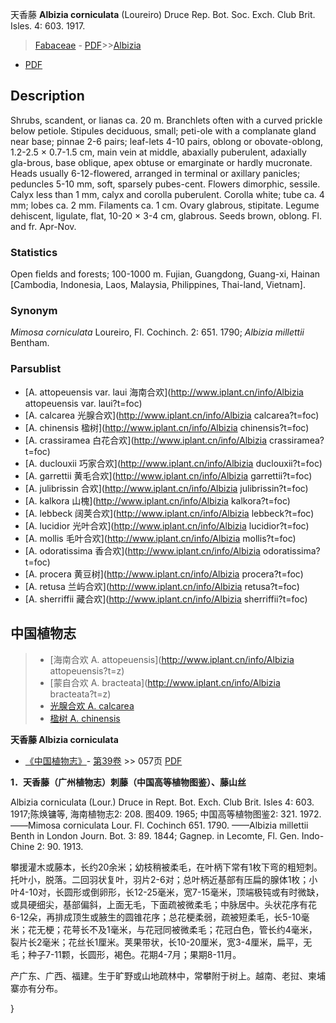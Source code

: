 天香藤 **Albizia corniculata** (Loureiro) Druce Rep. Bot. Soc. Exch. Club Brit. Isles. 4: 603. 1917.

> [Fabaceae](http://www.iplant.cn/info/Fabaceae?t=foc) - [PDF](http://www.iplant.cn/foc/pdf/Fabaceae.pdf)>>[Albizia](http://www.iplant.cn/info/Albizia?t=foc)
 - [PDF](http://www.iplant.cn/foc/pdf/Albizia.pdf)

## Description

Shrubs, scandent, or lianas ca. 20 m. Branchlets often with a curved prickle below petiole. Stipules deciduous, small; peti-ole with a complanate gland near base; pinnae 2-6 pairs; leaf-lets 4-10 pairs, oblong or obovate-oblong, 1.2-2.5 × 0.7-1.5 cm, main vein at middle, abaxially puberulent, adaxially gla-brous, base oblique, apex obtuse or emarginate or hardly mucronate. Heads usually 6-12-flowered, arranged in terminal or axillary panicles; peduncles 5-10 mm, soft, sparsely pubes-cent. Flowers dimorphic, sessile. Calyx less than 1 mm, calyx and corolla puberulent. Corolla white; tube ca. 4 mm; lobes ca. 2 mm. Filaments ca. 1 cm. Ovary glabrous, stipitate. Legume dehiscent, ligulate, flat, 10-20 × 3-4 cm, glabrous. Seeds brown, oblong. Fl. and fr. Apr-Nov.

### Statistics
Open fields and forests; 100-1000 m. Fujian, Guangdong, Guang-xi, Hainan [Cambodia, Indonesia, Laos, Malaysia, Philippines, Thai-land, Vietnam].

### Synonym
*Mimosa corniculata* Loureiro, Fl. Cochinch. 2: 651. 1790; *Albizia millettii* Bentham.

### Parsublist

* [A.  attopeuensis var. laui  海南合欢](http://www.iplant.cn/info/Albizia attopeuensis var. laui?t=foc)
* [A.  calcarea  光腺合欢](http://www.iplant.cn/info/Albizia calcarea?t=foc)
* [A.  chinensis  楹树](http://www.iplant.cn/info/Albizia chinensis?t=foc)
* [A.  crassiramea  白花合欢](http://www.iplant.cn/info/Albizia crassiramea?t=foc)
* [A.  duclouxii  巧家合欢](http://www.iplant.cn/info/Albizia duclouxii?t=foc)
* [A.  garrettii  黄毛合欢](http://www.iplant.cn/info/Albizia garrettii?t=foc)
* [A.  julibrissin  合欢](http://www.iplant.cn/info/Albizia julibrissin?t=foc)
* [A.  kalkora  山槐](http://www.iplant.cn/info/Albizia kalkora?t=foc)
* [A.  lebbeck  阔荚合欢](http://www.iplant.cn/info/Albizia lebbeck?t=foc)
* [A.  lucidior  光叶合欢](http://www.iplant.cn/info/Albizia lucidior?t=foc)
* [A.  mollis  毛叶合欢](http://www.iplant.cn/info/Albizia mollis?t=foc)
* [A.  odoratissima  香合欢](http://www.iplant.cn/info/Albizia odoratissima?t=foc)
* [A.  procera  黄豆树](http://www.iplant.cn/info/Albizia procera?t=foc)
* [A.  retusa  兰屿合欢](http://www.iplant.cn/info/Albizia retusa?t=foc)
* [A.  sherriffii  藏合欢](http://www.iplant.cn/info/Albizia sherriffii?t=foc)

## 中国植物志

> * [海南合欢  A.  attopeuensis](http://www.iplant.cn/info/Albizia attopeuensis?t=z)
> * [蒙自合欢  A.  bracteata](http://www.iplant.cn/info/Albizia bracteata?t=z)
> * [光腺合欢  A.  calcarea](Albizia-calcarea-光腺合欢.md)
> * [楹树  A.  chinensis](Albizia-chinensis-楹树.md)

**天香藤 Albizia corniculata**

* [《中国植物志》](http://www.iplant.cn/frps)- [第39卷](http://www.iplant.cn/frps/vol/39) >> 057页 [PDF](http://www.iplant.cn/frps/pdf/39/057.PDF)

**1．天香藤（广州植物志）刺藤（中国高等植物图鉴）、藤山丝**

Albizia corniculata (Lour.) Druce in Rept. Bot. Exch. Club Brit. Isles 4: 603. 1917;陈焕镛等, 海南植物志2: 208. 图409. 1965; 中国高等植物图鉴2: 321. 1972.——Mimosa corniculata Lour. Fl. Cochinch 651. 1790. ——Albizia millettii Benth in London Journ. Bot. 3: 89. 1844; Gagnep. in Lecomte, Fl. Gen. Indo-Chine 2: 90. 1913.

攀援灌木或藤本，长约20余米；幼枝稍被柔毛，在叶柄下常有1枚下弯的粗短刺。托叶小，脱落。二回羽状复叶，羽片2-6对；总叶柄近基部有压扁的腺体1枚；小叶4-10对，长圆形或倒卵形，长12-25毫米，宽7-15毫米，顶端极钝或有时微缺，或具硬细尖，基部偏斜，上面无毛，下面疏被微柔毛；中脉居中。头状花序有花6-12朵，再排成顶生或腋生的圆锥花序；总花梗柔弱，疏被短柔毛，长5-10毫米；花无梗；花萼长不及1毫米，与花冠同被微柔毛；花冠白色，管长约4毫米，裂片长2毫米；花丝长1厘米。荚果带状，长10-20厘米，宽3-4厘米，扁平，无毛；种子7-11颗，长圆形，褐色。花期4-7月；果期8-11月。

产广东、广西、福建。生于旷野或山地疏林中，常攀附于树上。越南、老挝、柬埔寨亦有分布。

}